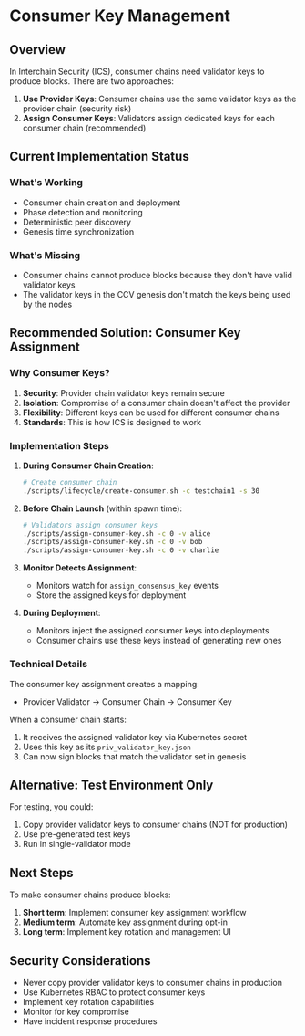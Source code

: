 # Consumer Key Management

## Overview

In Interchain Security (ICS), consumer chains need validator keys to produce blocks. There are two approaches:

1. **Use Provider Keys**: Consumer chains use the same validator keys as the provider chain (security risk)
2. **Assign Consumer Keys**: Validators assign dedicated keys for each consumer chain (recommended)

## Current Implementation Status

### What's Working
- Consumer chain creation and deployment
- Phase detection and monitoring
- Deterministic peer discovery
- Genesis time synchronization

### What's Missing
- Consumer chains cannot produce blocks because they don't have valid validator keys
- The validator keys in the CCV genesis don't match the keys being used by the nodes

## Recommended Solution: Consumer Key Assignment

### Why Consumer Keys?

1. **Security**: Provider chain validator keys remain secure
2. **Isolation**: Compromise of a consumer chain doesn't affect the provider
3. **Flexibility**: Different keys can be used for different consumer chains
4. **Standards**: This is how ICS is designed to work

### Implementation Steps

1. **During Consumer Chain Creation**:
   ```bash
   # Create consumer chain
   ./scripts/lifecycle/create-consumer.sh -c testchain1 -s 30
   ```

2. **Before Chain Launch** (within spawn time):
   ```bash
   # Validators assign consumer keys
   ./scripts/assign-consumer-key.sh -c 0 -v alice
   ./scripts/assign-consumer-key.sh -c 0 -v bob
   ./scripts/assign-consumer-key.sh -c 0 -v charlie
   ```

3. **Monitor Detects Assignment**:
   - Monitors watch for `assign_consensus_key` events
   - Store the assigned keys for deployment

4. **During Deployment**:
   - Monitors inject the assigned consumer keys into deployments
   - Consumer chains use these keys instead of generating new ones

### Technical Details

The consumer key assignment creates a mapping:
- Provider Validator → Consumer Chain → Consumer Key

When a consumer chain starts:
1. It receives the assigned validator key via Kubernetes secret
2. Uses this key as its `priv_validator_key.json`
3. Can now sign blocks that match the validator set in genesis

## Alternative: Test Environment Only

For testing, you could:
1. Copy provider validator keys to consumer chains (NOT for production)
2. Use pre-generated test keys
3. Run in single-validator mode

## Next Steps

To make consumer chains produce blocks:

1. **Short term**: Implement consumer key assignment workflow
2. **Medium term**: Automate key assignment during opt-in
3. **Long term**: Implement key rotation and management UI

## Security Considerations

- Never copy provider validator keys to consumer chains in production
- Use Kubernetes RBAC to protect consumer keys
- Implement key rotation capabilities
- Monitor for key compromise
- Have incident response procedures